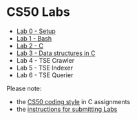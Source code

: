 # CS50 Labs

 * [Lab 0 - Setup](lab0)
 * [Lab 1 - Bash](lab1)
 * [Lab 2 - C](lab2)
 * [Lab 3 - Data structures in C](lab3)
 * Lab 4 - TSE Crawler
 * Lab 5 - TSE Indexer
 * Lab 6 - TSE Querier

Please note:

* the [CS50 coding style](https://github.com/CS50Dartmouth21FS1/home/blob/main/logistics/style.md) in C assignments
* the [instructions for submitting Labs](https://github.com/CS50Dartmouth21FS1/home/blob/main/logistics/submit.md)
